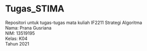 # Tugas_STIMA

Repositori untuk tugas-tugas mata kuliah IF2211 Strategi Algoritma <br/>
Nama: Prana Gusriana <br/>
NIM: 13519195 <br/>
Kelas: K04 <br/>
Tahun 2021

